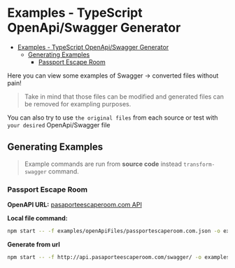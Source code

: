 # Examples - TypeScript OpenApi/Swagger Generator

- [Examples - TypeScript OpenApi/Swagger Generator](#examples---typescript-openapiswagger-generator)
  - [Generating Examples](#generating-examples)
    - [Passport Escape Room](#passport-escape-room)

Here you can view some examples of Swagger -> converted files without pain!

> Take in mind that those files can be modified and generated files can be removed for exampling purposes.

You can also try to use `the original files` from each source or test with `your desired` OpenApi/Swagger file

## Generating Examples

> Example commands are run from **source code** instead `transform-swagger` command.

### Passport Escape Room

**OpenAPI URL:** [pasaporteescaperoom.com API](http://api.pasaporteescaperoom.com/swagger/)

**Local file command:**
```bash
npm start -- -f examples/openApiFiles/passportescaperoom.com.json -o examples/generated/angular2 -t angular2
```

**Generate from url**
```bash
npm start -- -f http://api.pasaporteescaperoom.com/swagger/ -o examples/generated/angular2 -t angular2
```
